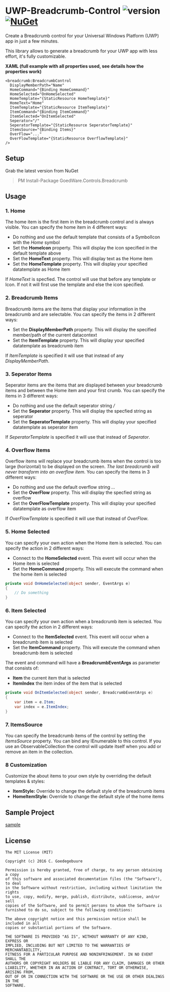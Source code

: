 # UWP-Breadcrumb-Control ![version](http://img.shields.io/badge/original-v1.0.0-brightgreen.svg?style=flat) [![NuGet](https://img.shields.io/nuget/v/GoedWare.Controls.Breadcrumb.svg?label=NuGet)](https://www.nuget.org/packages/GoedWare.Controls.Breadcrumb/)
Create a Breadcrumb control for your Universal Windows Platform (UWP) app in just a few minutes.

This library allows to generate a breadcrumb for your UWP app with less effort, it's fully customizable.

**XAML (full example with all properties used, see details how the properties work)**
```xaml
<breadcrumb:BreadcrumbControl
  DisplayMemberPath="Name"
  HomeCommand="{Binding HomeCommand}"
  HomeSelected="OnHomeSelected"
  HomeTemplate="{StaticResource HomeTemplate}"
  HomeText="Home"
  ItemTemplate="{StaticResource ItemTemplate}"
  ItemCommand="{Binding ItemCommand}"
  ItemSelected="OnItemSelected"
  Seperator="/"
  SeperatorTemplate="{StaticResource SeperatorTemplate}"
  ItemsSource="{Binding Items}"
  OverFlow="..."
  OverFlowTemplate="{StaticResource OverflowTemplate}"
/>
```

## Setup

Grab the latest version from NuGet

> PM Install-Package GoedWare.Controls.Breadcrumb

## Usage
### 1. Home 
The home item is the first item in the breadcrumb control and is always visible. You can specify the home item in 4 different ways:

* Do nothing and use the default template that consists of a SymbolIcon with the *Home* symbol
* Set the **HomeIcon** property. This will display the icon specified in the default template above
* Set the **HomeText** property. This will display text as the Home item
* Set the **HomeTemplate** property. This will display your specified datatemplate as Home item

If *HomeText* is specfied. The control will use that before any template or Icon. If not it will first use the template and else the icon specified.

### 2. Breadcrumb Items 
Breadcrumb items are the items that display your information in the breadcrumb and are selectable. You can specify the items in 2 different ways:

* Set the **DisplayMemberPath** property. This will display the specified member/path of the current datacontext
* Set the **ItemTemplate** property. This will display your specified datatemplate as breadcrumb item

If *ItemTemplate* is specified it will use that instead of any *DisplayMemberPath*.

### 3. Seperator Items 
Seperator items are the items that are displayed between your breadcrumb items and between the Home item and your first crumb. You can specify the items in 3 different ways:

* Do nothing and use the default seperator string */*
* Set the **Seperator** property. This will display the specfied string as seperator
* Set the **SeperatorTemplate** property. This will display your specified datatemplate as seperator item

If *SeperatorTemplate* is specified it will use that instead of *Seperator*.

### 4. Overflow Items 
Overflow items will replace your breadcrumb items when the control is too large (horizontal) to be displayed on the screen. *The last breadcrumb will never transform into an overflow item.* You can specify the items in 3 different ways:

* Do nothing and use the default overflow string *...*
* Set the **OverFlow** property. This will display the specfied string as overflow
* Set the **OverFlowTemplate** property. This will display your specified datatemplate as overflow item

If *OverFlowTemplate* is specified it will use that instead of *OverFlow*.

### 5. Home Selected 
You can specify your own action when the Home item is selected. You can specify the action in 2 different ways:

* Connect to the **HomeSelected** event. This event will occur when the Home item is selected
* Set the **HomeCommand** property. This will execute the command when the home item is selected

```csharp
private void OnHomeSelected(object sender, EventArgs e)
{
    // Do something
}
````

### 6. Item Selected 
You can specify your own action when a breadcrumb item is selected. You can specify the action in 2 different ways:

* Connect to the **ItemSelected** event. This event will occur when a breadcrumb item is selected
* Set the **ItemCommand** property. This will execute the command when breadcrumb item is selected

The event and command will have a **BreadcrumbEventArgs** as parameter that consists of:

* **Item** the current item that is selected
* **ItemIndex** the item index of the item that is selected

```csharp
private void OnItemSelected(object sender, BreadcrumbEventArgs e)
{
    var item = e.Item;
    var index = e.ItemIndex;
}
````

### 7. ItemsSource
You can specify the breadcrumb items of the control by setting the *ItemsSource* property. You can bind any IEnumerable to this control. If you use an ObservableCollection the control will update itself when you add or remove an item in the collection.

### 8 Customization

Customize the about items to your own style by overriding the default templates & styles:

* **ItemStyle:** Override to change the default style of the breadcrumb items
* **HomeItemStyle:** Override to change the default style of the home items

## Sample Project
[sample](https://github.com/goedware/UWP-Breadcrumb-Control/tree/master/GoedWare.Controls.Breadcrumb/GoedWare.Samples.Breadcrumb)

## License

```
The MIT License (MIT)

Copyright (c) 2016 C. Goedegebuure

Permission is hereby granted, free of charge, to any person obtaining a copy
of this software and associated documentation files (the "Software"), to deal
in the Software without restriction, including without limitation the rights
to use, copy, modify, merge, publish, distribute, sublicense, and/or sell
copies of the Software, and to permit persons to whom the Software is
furnished to do so, subject to the following conditions:

The above copyright notice and this permission notice shall be included in all
copies or substantial portions of the Software.

THE SOFTWARE IS PROVIDED "AS IS", WITHOUT WARRANTY OF ANY KIND, EXPRESS OR
IMPLIED, INCLUDING BUT NOT LIMITED TO THE WARRANTIES OF MERCHANTABILITY,
FITNESS FOR A PARTICULAR PURPOSE AND NONINFRINGEMENT. IN NO EVENT SHALL THE
AUTHORS OR COPYRIGHT HOLDERS BE LIABLE FOR ANY CLAIM, DAMAGES OR OTHER
LIABILITY, WHETHER IN AN ACTION OF CONTRACT, TORT OR OTHERWISE, ARISING FROM,
OUT OF OR IN CONNECTION WITH THE SOFTWARE OR THE USE OR OTHER DEALINGS IN THE
SOFTWARE.
```
